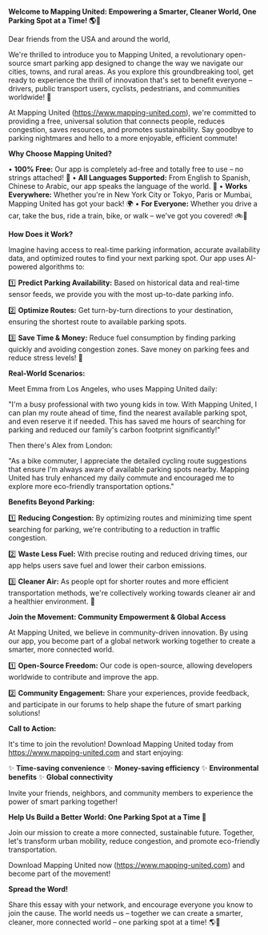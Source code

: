 **Welcome to Mapping United: Empowering a Smarter, Cleaner World, One Parking Spot at a Time! 🌎🚗**

Dear friends from the USA and around the world,

We're thrilled to introduce you to Mapping United, a revolutionary open-source smart parking app designed to change the way we navigate our cities, towns, and rural areas. As you explore this groundbreaking tool, get ready to experience the thrill of innovation that's set to benefit everyone – drivers, public transport users, cyclists, pedestrians, and communities worldwide! 🌟

At Mapping United (https://www.mapping-united.com), we're committed to providing a free, universal solution that connects people, reduces congestion, saves resources, and promotes sustainability. Say goodbye to parking nightmares and hello to a more enjoyable, efficient commute!

**Why Choose Mapping United?**

• **100% Free:** Our app is completely ad-free and totally free to use – no strings attached! 🎁
• **All Languages Supported:** From English to Spanish, Chinese to Arabic, our app speaks the language of the world. 💬
• **Works Everywhere:** Whether you're in New York City or Tokyo, Paris or Mumbai, Mapping United has got your back! 🌍
• **For Everyone:** Whether you drive a car, take the bus, ride a train, bike, or walk – we've got you covered! 🚲👣

**How Does it Work?**

Imagine having access to real-time parking information, accurate availability data, and optimized routes to find your next parking spot. Our app uses AI-powered algorithms to:

1️⃣ **Predict Parking Availability:** Based on historical data and real-time sensor feeds, we provide you with the most up-to-date parking info.

2️⃣ **Optimize Routes:** Get turn-by-turn directions to your destination, ensuring the shortest route to available parking spots.

3️⃣ **Save Time & Money:** Reduce fuel consumption by finding parking quickly and avoiding congestion zones. Save money on parking fees and reduce stress levels! 💸

**Real-World Scenarios:**

Meet Emma from Los Angeles, who uses Mapping United daily:

"I'm a busy professional with two young kids in tow. With Mapping United, I can plan my route ahead of time, find the nearest available parking spot, and even reserve it if needed. This has saved me hours of searching for parking and reduced our family's carbon footprint significantly!"

Then there's Alex from London:

"As a bike commuter, I appreciate the detailed cycling route suggestions that ensure I'm always aware of available parking spots nearby. Mapping United has truly enhanced my daily commute and encouraged me to explore more eco-friendly transportation options."

**Benefits Beyond Parking:**

1️⃣ **Reducing Congestion:** By optimizing routes and minimizing time spent searching for parking, we're contributing to a reduction in traffic congestion.

2️⃣ **Waste Less Fuel:** With precise routing and reduced driving times, our app helps users save fuel and lower their carbon emissions.

3️⃣ **Cleaner Air:** As people opt for shorter routes and more efficient transportation methods, we're collectively working towards cleaner air and a healthier environment. 🌿

**Join the Movement: Community Empowerment & Global Access**

At Mapping United, we believe in community-driven innovation. By using our app, you become part of a global network working together to create a smarter, more connected world.

1️⃣ **Open-Source Freedom:** Our code is open-source, allowing developers worldwide to contribute and improve the app.

2️⃣ **Community Engagement:** Share your experiences, provide feedback, and participate in our forums to help shape the future of smart parking solutions!

**Call to Action:**

It's time to join the revolution! Download Mapping United today from https://www.mapping-united.com and start enjoying:

✨ **Time-saving convenience**
✨ **Money-saving efficiency**
✨ **Environmental benefits**
✨ **Global connectivity**

Invite your friends, neighbors, and community members to experience the power of smart parking together!

**Help Us Build a Better World: One Parking Spot at a Time 🌟**

Join our mission to create a more connected, sustainable future. Together, let's transform urban mobility, reduce congestion, and promote eco-friendly transportation.

Download Mapping United now (https://www.mapping-united.com) and become part of the movement!

**Spread the Word!**

Share this essay with your network, and encourage everyone you know to join the cause. The world needs us – together we can create a smarter, cleaner, more connected world – one parking spot at a time! 🌎💚